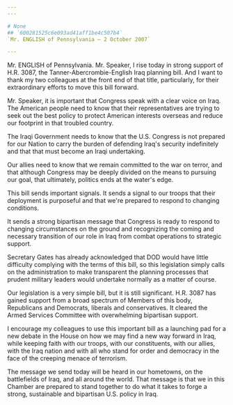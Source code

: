 ```yaml
---
---

# None
## `600281525c6e093ad41aff1be4c507b4`
`Mr. ENGLISH of Pennsylvania — 2 October 2007`

---
```



Mr. ENGLISH of Pennsylvania. Mr. Speaker, I rise today in strong 
support of H.R. 3087, the Tanner-Abercrombie-English Iraq planning 
bill. And I want to thank my two colleagues at the front end of that 
title, particularly, for their extraordinary efforts to move this bill 
forward.

Mr. Speaker, it is important that Congress speak with a clear voice 
on Iraq. The American people need to know that their representatives 
are trying to seek out the best policy to protect American interests 
overseas and reduce our footprint in that troubled country.

The Iraqi Government needs to know that the U.S. Congress is not 
prepared for our Nation to carry the burden of defending Iraq's 
security indefinitely and that that must become an Iraqi undertaking.

Our allies need to know that we remain committed to the war on 
terror, and that although Congress may be deeply divided on the means 
to pursuing our goal, that ultimately, politics ends at the water's 
edge.

This bill sends important signals. It sends a signal to our troops 
that their deployment is purposeful and that we're prepared to respond 
to changing conditions.

It sends a strong bipartisan message that Congress is ready to 
respond to changing circumstances on the ground and recognizing the 
coming and necessary transition of our role in Iraq from combat 
operations to strategic support.

Secretary Gates has already acknowledged that DOD would have little 
difficulty complying with the terms of this bill, so this legislation 
simply calls on the administration to make transparent the planning 
processes that prudent military leaders would undertake normally as a 
matter of course.

Our legislation is a very simple bill, but it is still significant. 
H.R. 3087 has gained support from a broad spectrum of Members of this 
body, Republicans and Democrats, liberals and conservatives. It cleared 
the Armed Services Committee with overwhelming bipartisan support.

I encourage my colleagues to use this important bill as a launching 
pad for a new debate in the House on how we may find a new way forward 
in Iraq, while keeping faith with our troops, with our constituents, 
with our allies, with the Iraq nation and with all who stand for order 
and democracy in the face of the creeping menace of terrorism.

The message we send today will be heard in our hometowns, on the 
battlefields of Iraq, and all around the world. That message is that we 
in this Chamber are prepared to stand together to do what it takes to 
forge a strong, sustainable and bipartisan U.S. policy in Iraq.